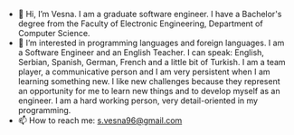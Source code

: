 - 👋 Hi, I’m Vesna. I am a graduate software engineer. I have a Bachelor's degree from the Faculty of Electronic Engineering, Department of Computer Science.
- 👀 I’m interested in programming languages and foreign languages. I am a Software Engineer and an English Teacher. 
I can speak: English, Serbian, Spanish, German, French and a little bit of Turkish. 
I am a team player, a communicative person and I am very persistent when I am learning something new.
I like new challenges because they represent an opportunity for me to learn new things and to develop myself as an engineer. 
I am a hard working person, very detail-oriented in my programming. 
- 📫 How to reach me: s.vesna96@gmail.com


